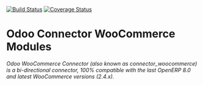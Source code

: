 [![Build Status](https://travis-ci.org/OCA/connector-woocommerce.svg?branch=8.0)](https://travis-ci.org/OCA/connector-woocommerce)
[![Coverage Status](https://coveralls.io/repos/OCA/connector-woocommerce/badge.svg?branch=8.0&service=github)](https://coveralls.io/github/OCA/connector-woocommerce?branch=8.0)

Odoo Connector WooCommerce Modules
===================================
*Odoo WooCommerce Connector (also known as connector_woocommerce) is a bi-directional connector, 100% compatible with the last OpenERP 8.0 and latest WooCommerce versions (2.4.x).*
